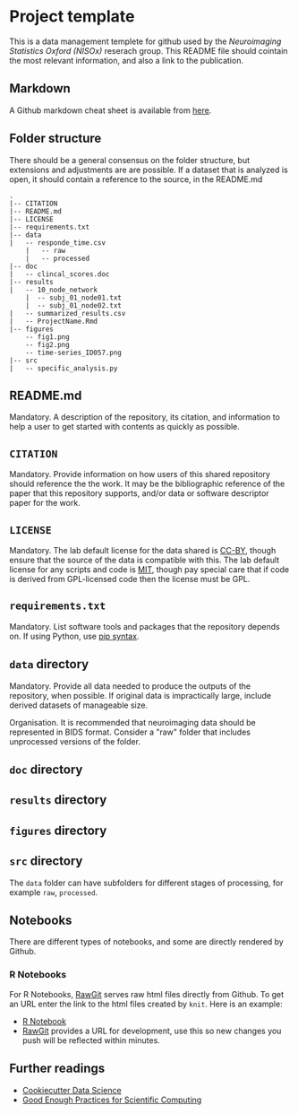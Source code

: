 # Project template

This is a data management templete for github used by the *Neuroimaging Statistics Oxford (NISOx)* reserach group. This README file should cointain the most relevant information, and also a link to the publication.

## Markdown
A Github markdown cheat sheet is available from [here](https://github.com/adam-p/markdown-here/wiki/Markdown-Cheatsheet).

## Folder structure
There should be a general consensus on the folder structure, but extensions and adjustments are are possible. If a dataset that is analyzed is open, it should contain a reference to the source, in the README.md

	.
	|-- CITATION
	|-- README.md
	|-- LICENSE
	|-- requirements.txt
	|-- data
	|   -- responde_time.csv
        |   -- raw
        |   -- processed
	|-- doc
	|   -- clincal_scores.doc
	|-- results
	|   -- 10_node_network
	    |  -- subj_01_node01.txt
	    |  -- subj_01_node02.txt
	|   -- summarized_results.csv
	|   -- ProjectName.Rmd
	|-- figures
	    -- fig1.png
	    -- fig2.png
	    -- time-series_ID057.png
	|-- src
	|   -- specific_analysis.py


## README.md

Mandatory.  A description of the repository, its citation, and information to help a user to get started with contents as quickly as possible.

## `CITATION`

Mandatory.  Provide information on how users of this shared repository should reference the the work. It may be the bibliographic reference of the paper that this repository supports, and/or data or software descriptor paper for the work.

## `LICENSE`

Mandatory.  The lab default license for the data shared is [CC-BY](https://creativecommons.org/licenses/by/3.0/), though ensure that the source of the data is compatible with this.  The lab default license for any scripts and code is [MIT](https://opensource.org/licenses/MIT), though pay special care that if code is derived from GPL-licensed code then the license must be GPL.

## `requirements.txt`

Mandatory.  List software tools and packages that the repository depends on.  If using Python, use [pip syntax](https://pip.pypa.io/en/stable/user_guide/#requirements-files).

## `data` directory

Mandatory.  Provide all data needed to produce the outputs of the repository, when possible. If original data is impractically large, include derived datasets of manageable size.

Organisation.  It is recommended that neuroimaging data should be represented in BIDS format.  Consider a "raw" folder that includes unprocessed versions of the folder.

## `doc` directory

## `results` directory

## `figures` directory

## `src` directory


The `data` folder can have subfolders for different stages of processing, for example `raw`, `processed`.

## Notebooks

There are different types of notebooks, and some are directly rendered by Github.
### R Notebooks

For R Notebooks, [RawGit](https://rawgit.com/) serves raw html files directly from Github. To get an URL enter the link to the html files created by `knit`. Here is an example:

- [R Notebook](https://rawgit.com/NISOx-BDI/dm-template/master/results/ProjectName.html)
- [RawGit](https://rawgit.com/) provides a URL for development, use this so new changes you push will be reflected within minutes.


## Further readings

- [Cookiecutter Data Science](https://drivendata.github.io/cookiecutter-data-science/)
- [Good Enough Practices for Scientific Computing](https://swcarpentry.github.io/good-enough-practices-in-scientific-computing/#project-organization)
